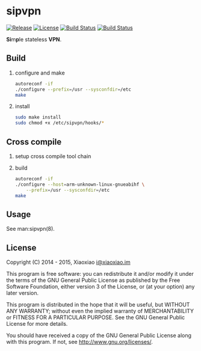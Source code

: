 # sipvpn #

[![Release](https://img.shields.io/github/release/XiaoxiaoPu/sipvpn.svg?style=flat)](https://github.com/XiaoxiaoPu/sipvpn/releases/latest)
[![License](https://img.shields.io/badge/license-GPL%203-blue.svg?style=flat)](http://www.gnu.org/licenses/gpl.html)
[![Build Status](https://travis-ci.org/XiaoxiaoPu/sipvpn.svg?branch=master)](https://travis-ci.org/XiaoxiaoPu/sipvpn)
[![Build Status](https://jenkins.xiaoxiao.im/buildStatus/icon?job=sipvpn)](https://jenkins.xiaoxiao.im/job/sipvpn)

**Si**m**p**le stateless **VPN**.

## Build ##

1. configure and make

	```bash
	autoreconf -if
	./configure --prefix=/usr --sysconfdir=/etc
	make
	```

2. install

	```bash
	sudo make install
	sudo chmod +x /etc/sipvpn/hooks/*
	```

## Cross compile ##

1. setup cross compile tool chain

2. build

	```bash
	autoreconf -if
	./configure --host=arm-unknown-linux-gnueabihf \
	    --prefix=/usr --sysconfdir=/etc
	make
	```

## Usage ##

See man:sipvpn(8).

## License ##

Copyright (C) 2014 - 2015, Xiaoxiao <i@xiaoxiao.im>

This program is free software: you can redistribute it and/or modify
it under the terms of the GNU General Public License as published by
the Free Software Foundation, either version 3 of the License, or
(at your option) any later version.

This program is distributed in the hope that it will be useful,
but WITHOUT ANY WARRANTY; without even the implied warranty of
MERCHANTABILITY or FITNESS FOR A PARTICULAR PURPOSE.  See the
GNU General Public License for more details.

You should have received a copy of the GNU General Public License
along with this program. If not, see <http://www.gnu.org/licenses/>.
